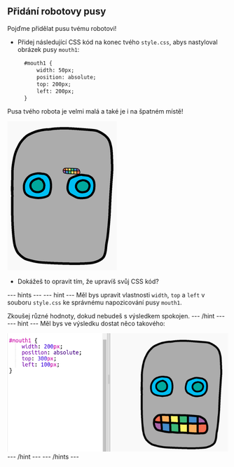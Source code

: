 ## Přidání robotovy pusy

Pojďme přidělat pusu tvému robotovi!

- Přidej následující CSS kód na konec tvého `style.css`, abys nastyloval obrázek pusy `mouth1`:
    
        #mouth1 {
            width: 50px;
            position: absolute;
            top: 200px;
            left: 200px;
        }
        

Pusa tvého robota je velmi malá a také je i na špatném místě!

![screenshot](images/robot-mouth.png)

- Dokážeš to opravit tím, že upravíš svůj CSS kód?

\--- hints \--- \--- hint \--- Měl bys upravit vlastnosti `width`, `top` a `left` v souboru `style.css` ke správnému napozicování pusy `mouth1`.

Zkoušej různé hodnoty, dokud nebudeš s výsledkem spokojen. \--- /hint \--- \--- hint \--- Měl bys ve výsledku dostat něco takového:

![screenshot](images/robot-mouth-code.png) \--- /hint \--- \--- /hints \---